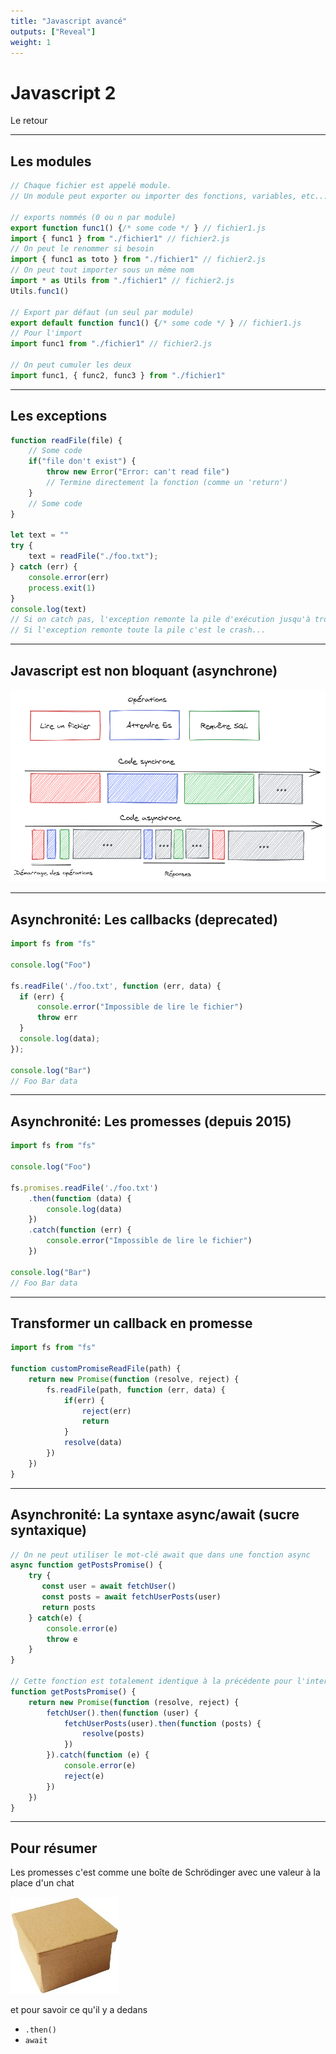 ```yaml
---
title: "Javascript avancé"
outputs: ["Reveal"]
weight: 1
---
```


# Javascript 2
Le retour

---

## Les modules

```javascript
// Chaque fichier est appelé module. 
// Un module peut exporter ou importer des fonctions, variables, etc...

// exports nommés (0 ou n par module) 
export function func1() {/* some code */ } // fichier1.js
import { func1 } from "./fichier1" // fichier2.js
// On peut le renommer si besoin
import { func1 as toto } from "./fichier1" // fichier2.js
// On peut tout importer sous un même nom
import * as Utils from "./fichier1" // fichier2.js
Utils.func1()

// Export par défaut (un seul par module)
export default function func1() {/* some code */ } // fichier1.js
// Pour l'import
import func1 from "./fichier1" // fichier2.js

// On peut cumuler les deux
import func1, { func2, func3 } from "./fichier1"
```

---

## Les exceptions

```javascript
function readFile(file) {
    // Some code
    if("file don't exist") {
        throw new Error("Error: can't read file") 
        // Termine directement la fonction (comme un 'return')
    }
    // Some code
}

let text = ""
try {
    text = readFile("./foo.txt");  
} catch (err) {
    console.error(err)
    process.exit(1)
}
console.log(text)
// Si on catch pas, l'exception remonte la pile d'exécution jusqu'à trouver un catch
// Si l'exception remonte toute la pile c'est le crash...
```
---

## Javascript est non bloquant (asynchrone)

![Async](./async.png)

---

## Asynchronité: Les callbacks (deprecated)

```javascript
import fs from "fs"

console.log("Foo")

fs.readFile('./foo.txt', function (err, data) {
  if (err) {
      console.error("Impossible de lire le fichier")
      throw err
  }
  console.log(data);
});

console.log("Bar")
// Foo Bar data
```

---

## Asynchronité: Les promesses (depuis 2015)

```javascript
import fs from "fs"

console.log("Foo")

fs.promises.readFile('./foo.txt')
    .then(function (data) {
        console.log(data)
    })
    .catch(function (err) {
        console.error("Impossible de lire le fichier")
    })

console.log("Bar")
// Foo Bar data
```

---

## Transformer un callback en promesse

```javascript
import fs from "fs"

function customPromiseReadFile(path) {
    return new Promise(function (resolve, reject) {
        fs.readFile(path, function (err, data) {
            if(err) { 
                reject(err)
                return
            }
            resolve(data)
        })
    })
}
```

---

## Asynchronité: La syntaxe async/await (sucre syntaxique)

```javascript
// On ne peut utiliser le mot-clé await que dans une fonction async
async function getPostsPromise() {
    try {
       const user = await fetchUser()
       const posts = await fetchUserPosts(user)
       return posts
    } catch(e) {
        console.error(e)
        throw e
    }
}

// Cette fonction est totalement identique à la précédente pour l'interpréteur JS
function getPostsPromise() {
    return new Promise(function (resolve, reject) {
        fetchUser().then(function (user) {
            fetchUserPosts(user).then(function (posts) {
                resolve(posts)
            })
        }).catch(function (e) {
            console.error(e)
            reject(e)
        })
    })
}
```

---

## Pour résumer

Les promesses c'est comme une boîte de Schrödinger avec une valeur à la place d'un chat

![box](./box.jpg)

et pour savoir ce qu'il y a dedans 
 * `.then()`
 * `await`